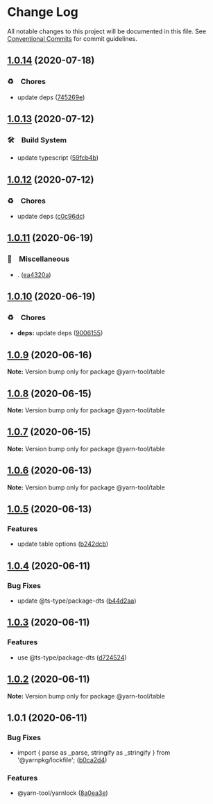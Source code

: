 # Change Log

All notable changes to this project will be documented in this file.
See [Conventional Commits](https://conventionalcommits.org) for commit guidelines.

## [1.0.14](https://github.com/bluelovers/ws-yarn-workspaces/compare/@yarn-tool/table@1.0.13...@yarn-tool/table@1.0.14) (2020-07-18)


### ♻️　Chores

* update deps ([745269e](https://github.com/bluelovers/ws-yarn-workspaces/commit/745269e4d21dd25b298be7158ec7e87156c71976))





## [1.0.13](https://github.com/bluelovers/ws-yarn-workspaces/compare/@yarn-tool/table@1.0.12...@yarn-tool/table@1.0.13) (2020-07-12)


### 🛠　Build System

* update typescript ([59fcb4b](https://github.com/bluelovers/ws-yarn-workspaces/commit/59fcb4b76df45c08f990ef8adeb66558ed4e4237))





## [1.0.12](https://github.com/bluelovers/ws-yarn-workspaces/compare/@yarn-tool/table@1.0.11...@yarn-tool/table@1.0.12) (2020-07-12)


### ♻️　Chores

* update deps ([c0c96dc](https://github.com/bluelovers/ws-yarn-workspaces/commit/c0c96dcc7f9d6adc6cfd0b51e3cdcc03d75cf830))





## [1.0.11](https://github.com/bluelovers/ws-yarn-workspaces/compare/@yarn-tool/table@1.0.10...@yarn-tool/table@1.0.11) (2020-06-19)


### 🔖　Miscellaneous

* . ([ea4320a](https://github.com/bluelovers/ws-yarn-workspaces/commit/ea4320a8885ccaa448e343856818d08cfc2f1992))





## [1.0.10](https://github.com/bluelovers/ws-yarn-workspaces/compare/@yarn-tool/table@1.0.9...@yarn-tool/table@1.0.10) (2020-06-19)


### ♻️　Chores

* **deps:** update deps ([9006155](https://github.com/bluelovers/ws-yarn-workspaces/commit/9006155c9ff4fb5367da3567456ae3b92bd3de30))





## [1.0.9](https://github.com/bluelovers/ws-yarn-workspaces/compare/@yarn-tool/table@1.0.8...@yarn-tool/table@1.0.9) (2020-06-16)

**Note:** Version bump only for package @yarn-tool/table





## [1.0.8](https://github.com/bluelovers/ws-yarn-workspaces/compare/@yarn-tool/table@1.0.7...@yarn-tool/table@1.0.8) (2020-06-15)

**Note:** Version bump only for package @yarn-tool/table





## [1.0.7](https://github.com/bluelovers/ws-yarn-workspaces/compare/@yarn-tool/table@1.0.6...@yarn-tool/table@1.0.7) (2020-06-15)

**Note:** Version bump only for package @yarn-tool/table





## [1.0.6](https://github.com/bluelovers/ws-yarn-workspaces/compare/@yarn-tool/table@1.0.5...@yarn-tool/table@1.0.6) (2020-06-13)

**Note:** Version bump only for package @yarn-tool/table





## [1.0.5](https://github.com/bluelovers/ws-yarn-workspaces/compare/@yarn-tool/table@1.0.4...@yarn-tool/table@1.0.5) (2020-06-13)


### Features

* update table options ([b242dcb](https://github.com/bluelovers/ws-yarn-workspaces/commit/b242dcbc50fd663301b16355bb72ffaf0105cab0))





## [1.0.4](https://github.com/bluelovers/ws-yarn-workspaces/compare/@yarn-tool/table@1.0.3...@yarn-tool/table@1.0.4) (2020-06-11)


### Bug Fixes

* update @ts-type/package-dts ([b44d2aa](https://github.com/bluelovers/ws-yarn-workspaces/commit/b44d2aa80755e66f91cd9add9a420216d000a30e))





## [1.0.3](https://github.com/bluelovers/ws-yarn-workspaces/compare/@yarn-tool/table@1.0.2...@yarn-tool/table@1.0.3) (2020-06-11)


### Features

* use @ts-type/package-dts ([d724524](https://github.com/bluelovers/ws-yarn-workspaces/commit/d7245243b6fbaa0e8f5404ef28b113e49db2d567))





## [1.0.2](https://github.com/bluelovers/ws-yarn-workspaces/compare/@yarn-tool/table@1.0.1...@yarn-tool/table@1.0.2) (2020-06-11)

**Note:** Version bump only for package @yarn-tool/table





## 1.0.1 (2020-06-11)


### Bug Fixes

* import { parse as _parse, stringify as _stringify } from '@yarnpkg/lockfile'; ([b0ca2d4](https://github.com/bluelovers/ws-yarn-workspaces/commit/b0ca2d43d7d28bd49b44b30f720b88247aed1c9f))


### Features

* @yarn-tool/yarnlock ([8a0ea3e](https://github.com/bluelovers/ws-yarn-workspaces/commit/8a0ea3ef8f22648eb1e4b76bb44cf489a9808cb5))
